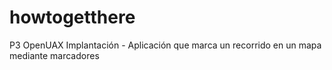 howtogetthere
=============

P3 OpenUAX Implantación - Aplicación que marca un recorrido en un mapa mediante marcadores
